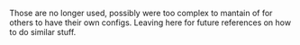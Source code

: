 Those are no longer used, possibly were too complex to mantain of for others to have their own configs.  Leaving here for future references on how to do similar stuff.